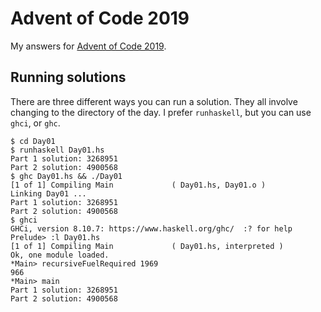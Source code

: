 # Advent of Code 2019

My answers for [Advent of Code 2019](https://adventofcode.com/2019/).

## Running solutions

There are three different ways you can run a solution. They all involve changing
to the directory of the day. I prefer `runhaskell`, but you can use `ghci`, or
`ghc`.

```shell
$ cd Day01
$ runhaskell Day01.hs
Part 1 solution: 3268951
Part 2 solution: 4900568
$ ghc Day01.hs && ./Day01
[1 of 1] Compiling Main             ( Day01.hs, Day01.o )
Linking Day01 ...
Part 1 solution: 3268951
Part 2 solution: 4900568
$ ghci
GHCi, version 8.10.7: https://www.haskell.org/ghc/  :? for help
Prelude> :l Day01.hs
[1 of 1] Compiling Main             ( Day01.hs, interpreted )
Ok, one module loaded.
*Main> recursiveFuelRequired 1969
966
*Main> main
Part 1 solution: 3268951
Part 2 solution: 4900568
```